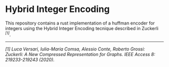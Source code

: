 # Hybrid Integer Encoding

This repository contains a rust implementation of a huffman encoder for integers using the Hybrid Integer Encoding tecnique described in Zuckerli <sup>_[1]_</sup>.   

------------------------------------------------------
_[1] Luca Versari, Iulia-Maria Comsa, Alessio Conte, Roberto Grossi: Zuckerli: A New Compressed Representation for Graphs. IEEE Access 8: 219233-219243 (2020)._
